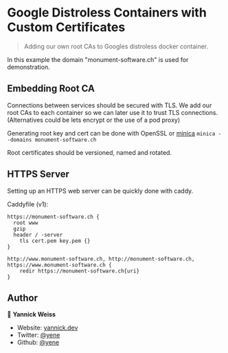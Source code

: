 # Google Distroless Containers with Custom Certificates

> Adding our own root CAs to Googles distroless docker container.

In this example the domain "monument-software.ch" is used for demonstration.

## Embedding Root CA
Connections between services should be secured with TLS. We add our root CAs to each container so we can later use it to trust TLS connections. (Alternatives could be lets encrypt or the use of a pod proxy)

Generating root key and cert can be done with OpenSSL or [minica](https://github.com/jsha/minica)
`minica --domains monument-software.ch`

Root certificates should be versioned, named and rotated.

## HTTPS Server
Setting up an HTTPS web server can be quickly done with caddy.

Caddyfile (v1):
```
https://monument-software.ch {
  root www
  gzip
  header / -server
	tls cert.pem key.pem {}
}

http://www.monument-software.ch, http://monument-software.ch, https://www.monument-software.ch {
    redir https://monument-software.ch{uri}
}

```

## Author

👤 **Yannick Weiss**

* Website: [yannick.dev](https://yannick.dev)
* Twitter: [@yene](https://twitter.com/yene)
* Github: [@yene](https://github.com/yene)
